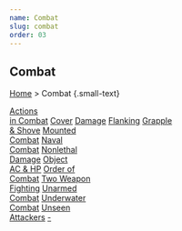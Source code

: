 ```yaml
---
name: Combat
slug: combat
order: 03
---
```

## Combat
[Home](dm-operations-center) > Combat {.small-text}

<div id="menu-container">
    <a href="actions-in-combat">Actions<br/> in Combat</a>
    <a href="cover">Cover</a>
    <a href="damage">Damage</a>
    <a href="flanking">Flanking</a>
    <a href="grapple-and-shove">Grapple<br/> & Shove</a>
    <a href="mounted-combat">Mounted<br/> Combat</a>
    <a href="naval-combat">Naval<br/> Combat</a>
    <a href="nonlethal-damage">Nonlethal<br/> Damage</a>
    <a href="object-ac-and-hp">Object<br/> AC & HP</a>
    <a href="order-of-combat">Order of<br/> Combat</a>
    <a href="two-weapon-fighting">Two Weapon<br/> Fighting</a>
    <a href="unarmed-combat">Unarmed<br/> Combat</a>
    <a href="underwater-combat">Underwater<br/> Combat</a>
    <a href="unseen-attackers">Unseen<br/> Attackers</a>
    <a href=".">-</a>
</div>

